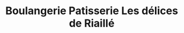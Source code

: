 ---
title: "Boulangerie Patisserie Les délices de Riaillé"
url: /riaille/boulangerie-patisserie-les-delices-de-riaille/
shop: Bäckerei
---